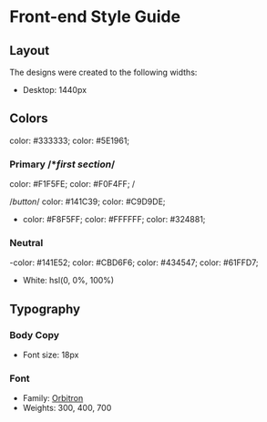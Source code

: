 # Front-end Style Guide

## Layout

The designs were created to the following widths:

- Desktop: 1440px

## Colors
color: #333333;
color: #5E1961;

### Primary  /**first section*/
color: #F1F5FE;
color: #F0F4FF;
/

/*button*/
color: #141C39;
color: #C9D9DE;

- color: #F8F5FF;
color: #FFFFFF;
color: #324881;

### Neutral

-color: #141E52;
color: #CBD6F6;
color: #434547;
color: #61FFD7;
- White: hsl(0, 0%, 100%)

## Typography

### Body Copy

- Font size: 18px

### Font

- Family: [Orbitron](https://fonts.google.com/specimen/Public+Sans)
- Weights: 300, 400, 700
